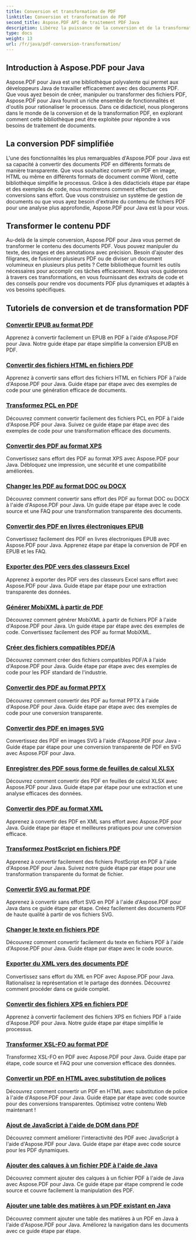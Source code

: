 ```yaml
---
title: Conversion et transformation de PDF
linktitle: Conversion et transformation de PDF
second_title: Aspose.PDF API de traitement PDF Java
description: Libérez la puissance de la conversion et de la transformation PDF avec Aspose.PDF pour Java - Tutoriels complets pour les développeurs. Améliorez vos compétences en traitement de PDF dès aujourd'hui !
type: docs
weight: 13
url: /fr/java/pdf-conversion-transformation/
---
```


## Introduction à Aspose.PDF pour Java

Aspose.PDF pour Java est une bibliothèque polyvalente qui permet aux développeurs Java de travailler efficacement avec des documents PDF. Que vous ayez besoin de créer, manipuler ou transformer des fichiers PDF, Aspose.PDF pour Java fournit un riche ensemble de fonctionnalités et d'outils pour rationaliser le processus. Dans ce didacticiel, nous plongerons dans le monde de la conversion et de la transformation PDF, en explorant comment cette bibliothèque peut être exploitée pour répondre à vos besoins de traitement de documents.

## La conversion PDF simplifiée

L'une des fonctionnalités les plus remarquables d'Aspose.PDF pour Java est sa capacité à convertir des documents PDF en différents formats de manière transparente. Que vous souhaitiez convertir un PDF en image, HTML ou même en différents formats de document comme Word, cette bibliothèque simplifie le processus. Grâce à des didacticiels étape par étape et des exemples de code, nous montrerons comment effectuer ces conversions sans effort. Que vous construisiez un système de gestion de documents ou que vous ayez besoin d'extraire du contenu de fichiers PDF pour une analyse plus approfondie, Aspose.PDF pour Java est là pour vous.

## Transformer le contenu PDF

Au-delà de la simple conversion, Aspose.PDF pour Java vous permet de transformer le contenu des documents PDF. Vous pouvez manipuler du texte, des images et des annotations avec précision. Besoin d'ajouter des filigranes, de fusionner plusieurs PDF ou de diviser un document volumineux en plusieurs plus petits ? Cette bibliothèque fournit les outils nécessaires pour accomplir ces tâches efficacement. Nous vous guiderons à travers ces transformations, en vous fournissant des extraits de code et des conseils pour rendre vos documents PDF plus dynamiques et adaptés à vos besoins spécifiques.

## Tutoriels de conversion et de transformation PDF
### [Convertir EPUB au format PDF](./convert-epub-to-pdf-format/)
Apprenez à convertir facilement un EPUB en PDF à l'aide d'Aspose.PDF pour Java. Notre guide étape par étape simplifie la conversion EPUB en PDF.
### [Convertir des fichiers HTML en fichiers PDF](./convert-html-to-pdf-files/)
Apprenez à convertir sans effort des fichiers HTML en fichiers PDF à l'aide d'Aspose.PDF pour Java. Guide étape par étape avec des exemples de code pour une génération efficace de documents.
### [Transformez PCL en PDF](./transform-pcl-to-pdfs/)
Découvrez comment convertir facilement des fichiers PCL en PDF à l'aide d'Aspose.PDF pour Java. Suivez ce guide étape par étape avec des exemples de code pour une transformation efficace des documents.
### [Convertir des PDF au format XPS](./convert-pdfs-to-xps-format/)
Convertissez sans effort des PDF au format XPS avec Aspose.PDF pour Java. Débloquez une impression, une sécurité et une compatibilité améliorées.
### [Changer les PDF au format DOC ou DOCX](./change-pdfs-to-doc-or-docx-format/)
Découvrez comment convertir sans effort des PDF au format DOC ou DOCX à l'aide d'Aspose.PDF pour Java. Un guide étape par étape avec le code source et une FAQ pour une transformation transparente des documents.
### [Convertir des PDF en livres électroniques EPUB](./convert-pdfs-to-epub-ebooks/)
Convertissez facilement des PDF en livres électroniques EPUB avec Aspose.PDF pour Java. Apprenez étape par étape la conversion de PDF en EPUB et les FAQ.
### [Exporter des PDF vers des classeurs Excel](./export-pdfs-to-excel-workbooks/)
Apprenez à exporter des PDF vers des classeurs Excel sans effort avec Aspose.PDF pour Java. Guide étape par étape pour une extraction transparente des données.
### [Générer MobiXML à partir de PDF](./generate-mobixml-from-pdfs/)
Découvrez comment générer MobiXML à partir de fichiers PDF à l'aide d'Aspose.PDF pour Java. Un guide étape par étape avec des exemples de code. Convertissez facilement des PDF au format MobiXML.
### [Créer des fichiers compatibles PDF/A](./create-pdfa-compliant-files/)
Découvrez comment créer des fichiers compatibles PDF/A à l'aide d'Aspose.PDF pour Java. Guide étape par étape avec des exemples de code pour les PDF standard de l'industrie.
### [Convertir des PDF au format PPTX](./convert-pdfs-to-pptx-format/)
Découvrez comment convertir des PDF au format PPTX à l'aide d'Aspose.PDF pour Java. Guide étape par étape avec des exemples de code pour une conversion transparente.
### [Convertir des PDF en images SVG](./convert-pdfs-to-svg-images/)
Convertissez des PDF en images SVG à l'aide d'Aspose.PDF pour Java - Guide étape par étape pour une conversion transparente de PDF en SVG avec Aspose.PDF pour Java.
### [Enregistrer des PDF sous forme de feuilles de calcul XLSX](./save-pdfs-as-xlsx-spreadsheets/)
Découvrez comment convertir des PDF en feuilles de calcul XLSX avec Aspose.PDF pour Java. Guide étape par étape pour une extraction et une analyse efficaces des données.
### [Convertir des PDF au format XML](./convert-pdfs-to-xml-format/)
Apprenez à convertir des PDF en XML sans effort avec Aspose.PDF pour Java. Guide étape par étape et meilleures pratiques pour une conversion efficace.
### [Transformez PostScript en fichiers PDF](./turn-postscript-into-pdf-files/)
Apprenez à convertir facilement des fichiers PostScript en PDF à l'aide d'Aspose.PDF pour Java. Suivez notre guide étape par étape pour une transformation transparente du format de fichier.
### [Convertir SVG au format PDF](./convert-svg-to-pdf-format/)
Apprenez à convertir sans effort SVG en PDF à l'aide d'Aspose.PDF pour Java dans ce guide étape par étape. Créez facilement des documents PDF de haute qualité à partir de vos fichiers SVG.
### [Changer le texte en fichiers PDF](./change-text-to-pdf-files/)
Découvrez comment convertir facilement du texte en fichiers PDF à l'aide d'Aspose.PDF pour Java. Guide étape par étape avec le code source.
### [Exporter du XML vers des documents PDF](./export-xml-to-pdf-documents/)
Convertissez sans effort du XML en PDF avec Aspose.PDF pour Java. Rationalisez la représentation et le partage des données. Découvrez comment procéder dans ce guide complet.
### [Convertir des fichiers XPS en fichiers PDF](./convert-xps-to-pdf-files/)
Apprenez à convertir facilement des fichiers XPS en fichiers PDF à l'aide d'Aspose.PDF pour Java. Notre guide étape par étape simplifie le processus.
### [Transformer XSL-FO au format PDF](./transform-xsl-fo-to-pdf-format/)
Transformez XSL-FO en PDF avec Aspose.PDF pour Java. Guide étape par étape, code source et FAQ pour une conversion efficace des données.
### [Convertir un PDF en HTML avec substitution de polices](./convert-pdf-to-html-with-font-substitution/)
Découvrez comment convertir un PDF en HTML avec substitution de police à l'aide d'Aspose.PDF pour Java. Guide étape par étape avec code source pour des conversions transparentes. Optimisez votre contenu Web maintenant !
### [Ajout de JavaScript à l'aide de DOM dans PDF](./adding-javascript-using-dom-in-pdf/)
Découvrez comment améliorer l'interactivité des PDF avec JavaScript à l'aide d'Aspose.PDF pour Java. Guide étape par étape avec code source pour les PDF dynamiques.
### [Ajouter des calques à un fichier PDF à l'aide de Java](./add-layers-to-pdf-file-using-java/)
Découvrez comment ajouter des calques à un fichier PDF à l'aide de Java avec Aspose.PDF pour Java. Ce guide étape par étape comprend le code source et couvre facilement la manipulation des PDF.
### [Ajouter une table des matières à un PDF existant en Java](./add-table-of-contents-to-existing-pdf-in-java/)
Découvrez comment ajouter une table des matières à un PDF en Java à l'aide d'Aspose.PDF pour Java. Améliorez la navigation dans les documents avec ce guide étape par étape.
